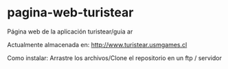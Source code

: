 # pagina-web-turistear
Página web de la aplicación turistear/guia ar

Actualmente almacenada en: http://www.turistear.usmgames.cl

Como instalar: Arrastre los archivos/Clone el repositorio en un ftp / servidor 
